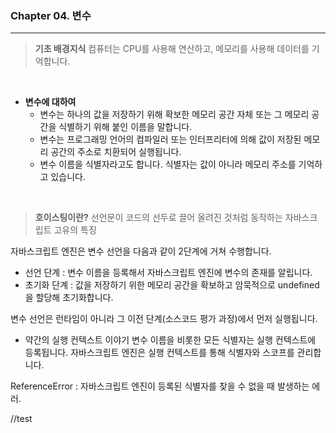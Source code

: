 ### Chapter 04. 변수

---

> **기초 배경지식**
> 컴퓨터는 CPU를 사용해 연산하고, 메모리를 사용해 데이터를 기억합니다.

<br>

- **변수에 대하여**
  - 변수는 하나의 값을 저장하기 위해 확보한 메모리 공간 자체 또는 그 메모리 공간을 식별하기 위해 붙인 이름을 말합니다.
  - 변수는 프로그래밍 언어의 컴파일러 또는 인터프리터에 의해 값이 저장된 메모리 공간의 주소로 치환되어 실행됩니다.
  - 변수 이름을 식별자라고도 합니다. 식별자는 값이 아니라 메모리 주소를 기억하고 있습니다.

<br>

> **호이스팅이란?**
> 선언문이 코드의 선두로 끌어 올려진 것처럼 동작하는 자바스크립트 고유의 특징

자바스크립트 엔진은 변수 선언을 다음과 같이 2단계에 거쳐 수행합니다.

- 선언 단계 : 변수 이름을 등록해서 자바스크립트 엔진에 변수의 존재를 알립니다.
- 초기화 단계 : 값을 저장하기 위한 메모리 공간을 확보하고 암묵적으로 undefined을 할당해 초기화합니다.

변수 선언은 런타임이 아니라 그 이전 단계(소스코드 평가 과정)에서 먼저 실행됩니다.

- 약간의 실행 컨텍스트 이야기
  변수 이름을 비롯한 모든 식별자는 실행 컨텍스트에 등록됩니다.
  자바스크립트 엔진은 실행 컨텍스트를 통해 식별자와 스코프를 관리합니다.

ReferenceError : 자바스크립트 엔진이 등록된 식별자를 찾을 수 없을 때 발생하는 에러.

//test
